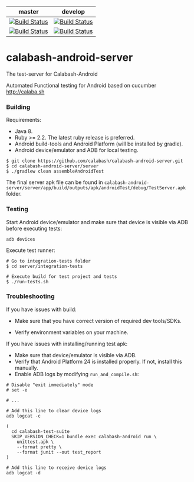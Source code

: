 | master  | develop |
|---------|---------|
|[![Build Status](http://calabash-ci.xyz:8081/job/calabash-android-server/job/master/badge/icon)](http://calabash-ci.xyz:8081/job/calabash-android-server/job/master/) | [![Build Status](http://calabash-ci.xyz:8081/job/calabash-android-server/job/develop/badge/icon)](http://calabash-ci.xyz:8081/job/calabash-android-server/job/develop/)
|[![Build Status](https://travis-ci.org/calabash/calabash-android-server.svg?branch=master)](https://travis-ci.org/calabash/calabash-android-server) | [![Build Status](https://travis-ci.org/calabash/calabash-android-server.svg?branch=develop)](https://travis-ci.org/calabash/calabash-android-server)

# calabash-android-server
The test-server for Calabash-Android

Automated Functional testing for Android based on cucumber http://calaba.sh 

### Building

Requirements:

- Java 8.
- Ruby >= 2.2. The latest ruby release is preferred.
- Android build-tools and Android Platform (will be installed by gradle).
- Android device/emulator and ADB for local testing.

```
$ git clone https://github.com/calabash/calabash-android-server.git
$ cd calabash-android-server/server
$ ./gradlew clean assembleAndroidTest
```

The final server apk file can be found in `calabash-android-server/server/app/build/outputs/apk/androidTest/debug/TestServer.apk` folder.

### Testing

Start Android device/emulator and make sure that device is visible via ADB before executing tests: 

```
adb devices
```

Execute test runner:

```
# Go to integration-tests folder
$ cd server/integration-tests

# Execute build for test project and tests
$ ./run-tests.sh
```

### Troubleshooting

If you have issues with build:
- Make sure that you have correct version of required dev tools/SDKs.

- Verify environment variables on your machine.

If you have issues with installing/running test apk:
- Make sure that device/emulator is visible via ADB.
- Verify that Android Platform 24 is installed properly. If not, install this manually.
- Enable ADB logs by modifying `run_and_compile.sh`:

```
# Disable "exit immediately" mode
# set -e

# ...

# Add this line to clear device logs
adb logcat -c

(
  cd calabash-test-suite
  SKIP_VERSION_CHECK=1 bundle exec calabash-android run \
    unittest.apk \
    --format pretty \
    --format junit --out test_report
)

# Add this line to receive device logs
adb logcat -d
```
